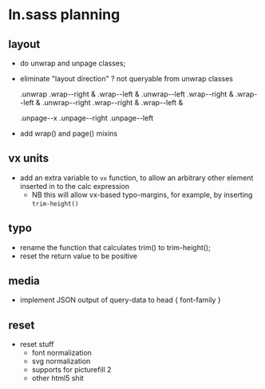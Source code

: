 # ln.sass planning

## layout

- do unwrap and unpage classes;
- eliminate "layout direction" ? not queryable from unwrap classes

    .unwrap
        .wrap--right &
        .wrap--left &
    .unwrap--left
        .wrap--right &
        .wrap--left &
    .unwrap--right
        .wrap--right &
        .wrap--left &

    .unpage--x
    .unpage--right
    .unpage--left

- add wrap() and page() mixins

## vx units

- add an extra variable to `vx` function, to allow an arbitrary other element inserted in to the calc expression
	- NB this will allow vx-based typo-margins, for example, by inserting `trim-height()`

## typo

- rename the function that calculates trim() to trim-height();
- reset the return value to be positive

## media

-   implement JSON output of query-data to head { font-family }

## reset

-   reset stuff
    -   font normalization
    -   svg normalization
    -   supports for picturefill 2
    -   other html5 shit
